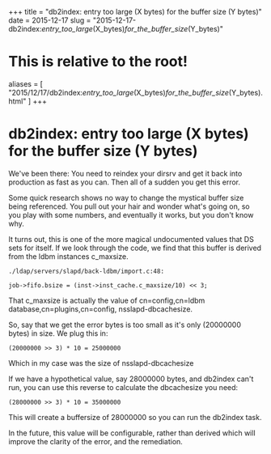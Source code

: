 +++
title = "db2index: entry too large (X bytes) for the buffer size (Y bytes)"
date = 2015-12-17
slug = "2015-12-17-db2index:_entry_too_large_(X_bytes)_for_the_buffer_size_(Y_bytes)"
# This is relative to the root!
aliases = [ "2015/12/17/db2index:_entry_too_large_(X_bytes)_for_the_buffer_size_(Y_bytes).html" ]
+++
# db2index: entry too large (X bytes) for the buffer size (Y bytes)

We\'ve been there: You need to reindex your dirsrv and get it back into
production as fast as you can. Then all of a sudden you get this error.

Some quick research shows no way to change the mystical buffer size
being referenced. You pull out your hair and wonder what\'s going on, so
you play with some numbers, and eventually it works, but you don\'t know
why.

It turns out, this is one of the more magical undocumented values that
DS sets for itself. If we look through the code, we find that this
buffer is derived from the ldbm instances c_maxsize.

    ./ldap/servers/slapd/back-ldbm/import.c:48: 

    job->fifo.bsize = (inst->inst_cache.c_maxsize/10) << 3;

That c_maxsize is actually the value of cn=config,cn=ldbm
database,cn=plugins,cn=config, nsslapd-dbcachesize.

So, say that we get the error bytes is too small as it\'s only (20000000
bytes) in size. We plug this in:

    (20000000 >> 3) * 10 = 25000000

Which in my case was the size of nsslapd-dbcachesize

If we have a hypothetical value, say 28000000 bytes, and db2index can\'t
run, you can use this reverse to calculate the dbcachesize you need:

    (28000000 >> 3) * 10 = 35000000

This will create a buffersize of 28000000 so you can run the db2index
task.

In the future, this value will be configurable, rather than derived
which will improve the clarity of the error, and the remediation.
